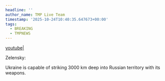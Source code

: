 ```yaml
---
headline: ''
author_name: TMP Live Team
timestamp: '2025-10-24T10:40:35.647673+00:00'
tags:
  - BREAKING
  - TMPNEWS
---
```

[youtube|](https://youtu.be/ezYbsDlfXfY)

Zelensky:

Ukraine is capable of striking 3000 km deep into Russian territory with its weapons.
